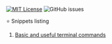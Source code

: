 [![MIT License][license-shield]][license-url] ![GitHub issues][issues-url]

⭐ Snippets listing

1. [Basic and useful terminal commands](snippets/01-basic-terminal-commands.md)


[license-shield]: https://img.shields.io/badge/License-MIT-yellow.svg
[license-url]: https://github.com/manojchrsya/cheat-sheet/blob/main/LICENSE
[issues-shield]: https://img.shields.io/github/forks/olivierloverde/minutes-of-javascript.svg?style=for-the-badge
[issues-url]: https://img.shields.io/github/issues/manojchrsya/cheat-sheet
